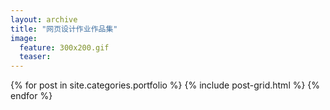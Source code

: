 ```yaml
---
layout: archive
title: "网页设计作业作品集"
image: 
  feature: 300x200.gif
  teaser:
---
```



<div class="tiles">
{% for post in site.categories.portfolio %}
  {% include post-grid.html %}
{% endfor %}
</div>